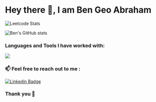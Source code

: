 # Hey there 👋,  I am Ben Geo Abraham

![Leetcode Stats](https://leetcard.jacoblin.cool/benana)


![Ben's GitHub stats](https://github-readme-stats.vercel.app/api?username=Ben-geo&show_icons=true&theme=radical)


### Languages and Tools I have worked with:  
![]([https://user-images.githubusercontent.com/25181517/183423507-c056a6f9-1ba8-4312-a350-19bcbc5a8697.png](https://img.shields.io/badge/Python-FFD43B?style=for-the-badge&logo=python&logoColor=blue))
### 📫 Feel free to reach out to me :

 [![Linkedin Badge](https://img.shields.io/badge/-@bengeoabraham-blue?style=flat-square&logo=Linkedin&logoColor=white&link=https://www.linkedin.com/in/bengeoabraham/)](https://www.linkedin.com/in/bengeoabraham/)

### Thank you 🙂
